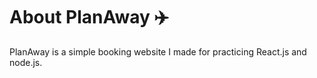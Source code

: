 # About PlanAway ✈️

PlanAway is a simple booking website I made for practicing React.js and node.js.